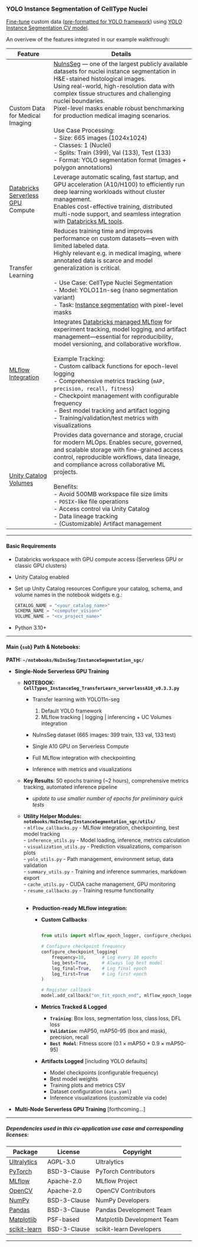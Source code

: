 ### YOLO Instance Segmentation of CellType Nuclei 

[Fine-tune](https://docs.ultralytics.com/guides/model-evaluation-insights/#how-does-fine-tuning-work) custom data ([pre-formatted for YOLO framework](https://docs.ultralytics.com/datasets/segment/)) using [YOLO Instance Segmentation CV model](https://github.com/ultralytics/ultralytics/blob/main/ultralytics/cfg/models/11/yolo11-seg.yaml).

An overivew of the features integrated in our example walkthrough:    

| **Feature** | **Details**    |
|---------|-------------|
| Custom Data for Medical Imaging | [NuInsSeg](https://github.com/masih4/NuInsSeg) — one of the largest publicly available datasets for nuclei instance segmentation in H&E-stained histological images. <br>Using real-world, high-resolution data with complex tissue structures and challenging nuclei boundaries. <br>Pixel-level masks enable robust benchmarking for production medical imaging scenarios. <br><br> Use Case Processing: <br>- Size: 665 images (1024x1024) <br>- Classes: 1 (Nuclei)<br>- Splits: Train (399), Val (133), Test (133) <br>- Format: YOLO segmentation format (images + polygon annotations)|
| [Databricks Serverless](https://www.databricks.com/glossary/serverless-computing) [GPU](https://docs.databricks.com/aws/en/compute/serverless/gpu) Compute| Leverage automatic scaling, fast startup, and GPU acceleration (A10/H100) to efficiently run deep learning workloads without cluster management. <br>Enables cost-effective training, distributed multi-node support, and seamless integration with [Databricks ML tools](https://docs.databricks.com/aws/en/machine-learning). |
| Transfer Learning | Reduces training time and improves performance on custom datasets—even with limited labeled data. <br>Highly relevant e.g. in medical imaging, where annotated data is scarce and model generalization is critical. <br> <br>- Use Case: CellType Nuclei Segmentation <br>- Model: YOLO11n-seg (nano segmentation variant) <br>- Task: [Instance segmentation](https://docs.ultralytics.com/tasks/segment/) with pixel-level masks|
| [MLflow Integration](https://mlflow.org/docs/latest/) | Integrates [Databricks managed MLflow](https://docs.databricks.com/aws/en/mlflow/#databricks-managed-mlflow) for experiment tracking, model logging, and artifact management—essential for reproducibility, model versioning, and collaborative workflow. <br><br> Example Tracking: <br>- Custom callback functions for epoch-level logging <br>- Comprehensive metrics tracking (`mAP, precision, recall, fitness`) <br>- Checkpoint management with configurable frequency <br>- Best model tracking and artifact logging <br>- Training/validation/test metrics with visualizations|
| [Unity Catalog Volumes](https://docs.databricks.com/data-governance/unity-catalog/index.html) | Provides data governance and storage, crucial for modern MLOps. Enables secure, governed, and scalable storage with fine-grained access control, reproducible workflows, data lineage, and compliance across collaborative ML projects. <br><br> Benefits: <br>- Avoid 500MB workspace file size limits <br>- `POSIX`-like file operations <br>- Access control via Unity Catalog <br>- Data lineage tracking <br>- (Customizable) Artifact management |    
   
---   

#### Basic Requirements

- Databricks workspace with GPU compute access (Serverless GPU or classic GPU clusters)
- Unity Catalog enabled
- Set up Unity Catalog resources
   Configure your catalog, schema, and volume names in the notebook widgets e.g.:
   ```python
   CATALOG_NAME = "<your_catalog_name>"
   SCHEMA_NAME = "<computer_vision>"
   VOLUME_NAME = "<cv_project_name>"
   ```     

- Python 3.10+   
---   

#### Main {`sub`} Path & Notebooks:    
**PATH: `~/notebooks/NuInsSeg/InstanceSegmentation_sgc/`**

<!-- **1.**  -->
- **Single-Node Serverless GPU Training**    
    - **NOTEBOOK: `CellTypes_InstanceSeg_TransferLearn_serverlessA10_v0.3.3.py`**    
        - Transfer learning with YOLO11n-seg 
            1. Default YOLO framework
            1. MLflow tracking | logging | inferencing + UC Volumes integration 
            
        - NuInsSeg dataset (665 images: 399 train, 133 val, 133 test)  
        - Single A10 GPU on Serverless Compute  
        - Full MLflow integration with checkpointing  
        - Inference with metrics and visualizations  
        
    - **Key Results**: 50 epochs training (~2 hours), comprehensive metrics tracking, automated inference pipeline
        - _update to use smaller number of epochs for preliminary quick tests_  
              
    - **Utility Helper Modules: `notebooks/NuInsSeg/InstanceSegmentation_sgc/utils/`**    
            - `mlflow_callbacks.py` - MLflow integration, checkpointing, best model tracking    
            - `inference_utils.py` - Model loading, inference, metrics calculation    
            - `visualization_utils.py` - Prediction visualizations, comparison plots    
            - `yolo_utils.py` - Path management, environment setup, data validation    
            - `summary_utils.py` - Training and inference summaries, markdown export    
            - `cache_utils.py` - CUDA cache management, GPU monitoring    
            - `resume_callbacks.py` - Training resume functionality      
        <br> 
                  
        - **Production-ready MLflow integration:**  
            - **Custom Callbacks**
                ```python

                from utils import mlflow_epoch_logger, configure_checkpoint_logging

                # Configure checkpoint frequency
                configure_checkpoint_logging(
                    frequency=10,      # Log every 10 epochs
                    log_best=True,     # Always log best model
                    log_final=True,    # Log final epoch
                    log_first=True     # Log first epoch
                )

                # Register callback
                model.add_callback("on_fit_epoch_end", mlflow_epoch_logger)
                
                ```

            - **Metrics Tracked & Logged**
                - **`Training`**: Box loss, segmentation loss, class loss, DFL loss
                - **`Validation`**: mAP50, mAP50-95 (box and mask), precision, recall
                - **`Best Model`**: Fitness score (0.1 × mAP50 + 0.9 × mAP50-95)

            - **Artifacts Logged** [including YOLO defaults]
                - Model checkpoints (configurable frequency)
                - Best model weights
                - Training plots and metrics CSV
                - Dataset configuration (`data.yaml`)
                - Inference visualizations (customizable via code)  

<!-- ---     -->
<!-- **2.**  -->

- **Multi-Node Serverless GPU Training** [forthcoming...]   
<!-- ---     -->

<!-- - **NOTEBOOK: `02_CellTypes_InstanceSeg_TransferLearn_sgcA10_MultipleGPU_MlflowLoggingModel.py`** [to standardize nameing convention]  
- Distributed training with 8 A10 GPUs
- PyTorch DDP (DistributedDataParallel)
- NCCL backend for inter-GPU communication
- Detailed analysis of distributed training challenges   -->

<!-- **Note**: Includes comprehensive troubleshooting documentation for multi-node NCCL issues -->

<!-- ---     -->

<!-- ### Distributed Training Considerations

The repository includes detailed analysis of multi-node training challenges:  

1. **NCCL Communication Issues**: EFA/libfabric configuration
2. **Dataset Loading**: Large dataset handling with distributed coordination
3. **Timeout Management**: SGC timeout environment variables
4. **Network Transport**: Socket fallback vs. high-speed interconnects

See `02_CellTypes_InstanceSeg_TransferLearn_sgcA10_MultipleGPU_MlflowLoggingModel.py` [to standardize nameing convention] for full details. --> 

---  

##### Dependencies used in this cv-application use case and corresponding licenses:

| Package | License | Copyright |
|---------|---------|-----------|
| [Ultralytics](https://github.com/ultralytics/ultralytics) | AGPL-3.0 | Ultralytics |
| [PyTorch](https://pytorch.org/) | BSD-3-Clause | PyTorch Contributors |
| [MLflow](https://mlflow.org/) | Apache-2.0 | MLflow Project |
| [OpenCV](https://opencv.org/) | Apache-2.0 | OpenCV Contributors |
| [NumPy](https://numpy.org/) | BSD-3-Clause | NumPy Developers |
| [Pandas](https://pandas.pydata.org/) | BSD-3-Clause | Pandas Development Team |
| [Matplotlib](https://matplotlib.org/) | PSF-based | Matplotlib Development Team |
| [scikit-learn](https://scikit-learn.org/) | BSD-3-Clause | scikit-learn Developers |   

---   
